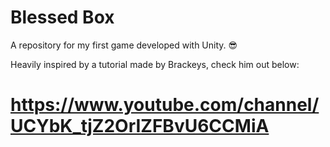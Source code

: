 # Blessed Box
A repository for my first game developed with Unity. 😎

Heavily inspired by a tutorial made by Brackeys, check him out below:
# https://www.youtube.com/channel/UCYbK_tjZ2OrIZFBvU6CCMiA
